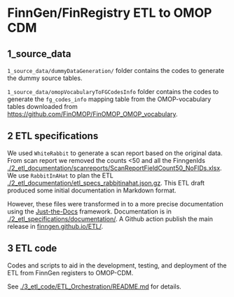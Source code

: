 # FinnGen/FinRegistry ETL to OMOP CDM


## 1_source_data  

`1_source_data/dummyDataGeneration/` folder contains the codes to generate the dummy source tables. 

`1_source_data/omopVocabularyToFGCodesInfo` folder contains the codes to generate the `fg_codes_info` mapping table from the OMOP-vocabulary tables downloaded from https://github.com/FinOMOP/FinOMOP_OMOP_vocabulary. 

## 2 ETL specifications

We used `WhiteRabbit` to generate a scan report based on the original data. 
From scan report we removed the counts <50 and all the FinngenIds [./2_etl_documentation/scanreports/ScanReportFieldCount50_NoFIDs.xlsx](./2_etl_documentation/scanreports/ScanReportFieldCount50_NoFIDs.xlsx). 
We use `RabbitInAHat` to plan the ETL [./2_etl_documentation/etl_specs_rabbitinahat.json.gz](./2_etl_documentation/etl_specs_rabbitinahat.json.gz). 
This ETL draft produced some initial documentation in Markdown format. 

However, these files were transformed in to a more precise documentation using the [Just-the-Docs](https://just-the-docs.com/) framework.
Documentation is in [./2_etl_specifications/documentation/](./2_etl_specifications/documentation/). A Github action publish the main release in [finngen.github.io/ETL/](https://finngen.github.io/ETL/).

## 3 ETL code 

Codes and scripts to aid in the development, testing, and deployment of the ETL from FinnGen registers to OMOP-CDM.

See [./3_etl_code/ETL_Orchestration/README.md](./3_etl_code/ETL_Orchestration/README.md) for details. 

